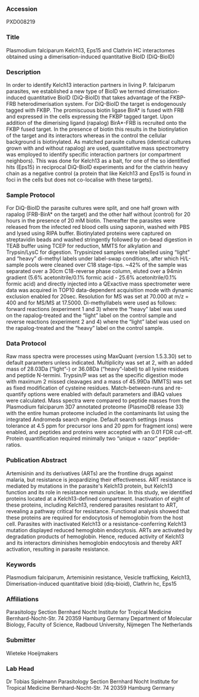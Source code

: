 ### Accession
PXD008219

### Title
Plasmodium falciparum Kelch13, Eps15 and Clathrin HC interactomes obtained using a dimerisation-induced quantitative BioID (DiQ-BioID)

### Description
In order to identify Kelch13 interaction partners in living P. falciparum parasites, we established a new type of BioID we termed dimerisation-induced quantitative BioID (DiQ-BioID) that takes advantage of the FKBP-FRB heterodimerisation system. For DiQ-BioID the target is endogenously tagged with FKBP. The promiscuous biotin ligase BirA* is fused with FRB and expressed in the cells expressing the FKBP tagged target. Upon addition of the dimerising ligand (rapalog) BirA*-FRB is recruited onto the FKBP fused target. In the presence of biotin this results in the biotinylation of the target and its interactors whereas in the control the cellular background is biotinylated. As matched parasite cultures (identical cultures grown with and without rapalog) are used, quantitative mass spectrometry was employed to identify specific interaction partners (or compartment neighbors). This was done for Kelch13 as a bait, for one of the so identified hits (Eps15) in reciprocal DiQ-BioID experiments and for the clathrin heavy chain as a negative control (a protein that like Kelch13 and Eps15 is found in foci in the cells but does not co-localise with these targets).

### Sample Protocol
For DiQ-BioID the parasite cultures were split, and one half grown with rapalog (FRB-BirA* on the target) and the other half without (control) for 20 hours in the presence of 20 mM biotin. Thereafter the parasites were released from the infected red blood cells using saponin, washed with PBS and lysed using RIPA buffer. Biotinylated proteins were captured on streptavidin beads and washed stringently followed by on-bead digestion in TEAB buffer using TCEP for reduction, MMTS for alkylation and Trypsin/LysC for digestion. Trypsinized samples were labelled using “light” and “heavy” di-methyl labels under label-swap conditions, after which H/L-sample pools were cleaned over C18 stage-tips. ~42% of the sample was separated over a 30cm C18-reverse phase column, eluted over a 94min gradient (5.6% acetonitrile/0.1% formic acid - 25.6% acetonitrile/0.1% formic acid) and directly injected into a QExactive mass spectrometer were data was acquired in TOP10 data-dependent acquisition mode with dynamic exclusion enabled for 20sec. Resolution for MS was set at 70.000 at m/z = 400 and for MS/MS at 17.5000.  Di-methyllabels were used as follows: forward reactions (experiment 1 and 3) where the “heavy” label was used on the rapalog-treated and the “light” label on the control sample and reverse reactions (experiment 2 and 4) where the “light” label was used on the rapalog-treated and the “heavy” label on the control sample.

### Data Protocol
Raw mass spectra were processes using MaxQuant (version 1.5.3.30) set to default parameters unless indicated. Multiplicity was set at 2, with an added mass of 28.03Da (“light”-) or 36.08Da (“heavy”-label) to all lysine residues and peptide N-termini. Trypsin/P was set as the specific digestion mode with maximum 2 missed cleavages and a mass of 45.99Da (MMTS) was set as fixed modification of cysteine residues. Match-between-runs and re-quantify options were enabled with default parameters and iBAQ values were calculated. Mass spectra were compared to peptide masses from the Plasmodium falciparum 3D7 annotated proteome (PlasmoDB release 33) with the entire human proteome included in the contaminants list using the integrated Andromeda search engine. Default search settings (mass tolerance at 4.5 ppm for precursor ions and 20 ppm for fragment ions) were enabled, and peptides and proteins were accepted with an 0.01 FDR cut-off. Protein quantification required minimally two “unique + razor” peptide-ratios.

### Publication Abstract
Artemisinin and its derivatives (ARTs) are the frontline drugs against malaria, but resistance is jeopardizing their effectiveness. ART resistance is mediated by mutations in the parasite's Kelch13 protein, but Kelch13 function and its role in resistance remain unclear. In this study, we identified proteins located at a Kelch13-defined compartment. Inactivation of eight of these proteins, including Kelch13, rendered parasites resistant to ART, revealing a pathway critical for resistance. Functional analysis showed that these proteins are required for endocytosis of hemoglobin from the host cell. Parasites with inactivated Kelch13 or a resistance-conferring Kelch13 mutation displayed reduced hemoglobin endocytosis. ARTs are activated by degradation products of hemoglobin. Hence, reduced activity of Kelch13 and its interactors diminishes hemoglobin endocytosis and thereby ART activation, resulting in parasite resistance.

### Keywords
Plasmodium falciparum, Artemisinin resistance, Vesicle trafficking, Kelch13, Dimerisation-induced quantitative bioid (diq-bioid), Clathrin hc, Eps15

### Affiliations
Parasitology Section Bernhard Nocht Institute for Tropical Medicine Bernhard-Nocht-Str. 74 20359 Hamburg Germany
Department of Molecular Biology, Faculty of Science, Radboud University, Nijmegen
The Netherlands

### Submitter
Wieteke Hoeijmakers

### Lab Head
Dr Tobias Spielmann
Parasitology Section Bernhard Nocht Institute for Tropical Medicine Bernhard-Nocht-Str. 74 20359 Hamburg Germany



